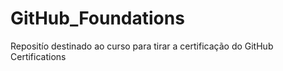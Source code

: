 # GitHub_Foundations
Repositío destinado ao curso para tirar a certificação do GitHub Certifications
